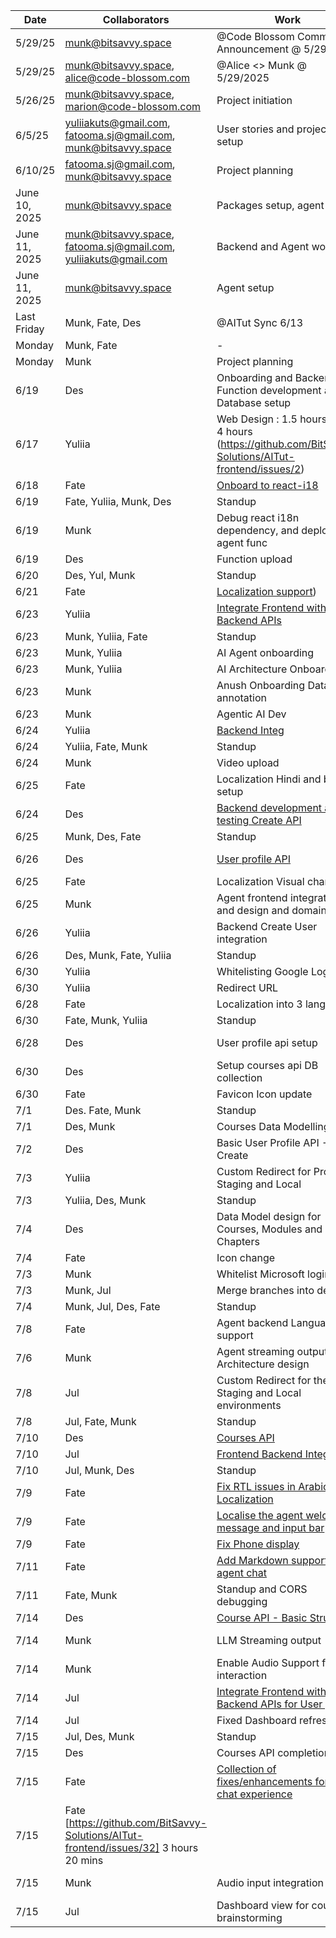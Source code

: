 | Date | Collaborators | Work | Duration |
|------|--------------|------|-----------|
| 5/29/25 | munk@bitsavvy.space | @Code Blossom Community Announcement @ 5/29/25 | 60 mins |
| 5/29/25 | munk@bitsavvy.space, alice@code-blossom.com | @Alice <> Munk @ 5/29/2025 | 30 mins |
| 5/26/25 | munk@bitsavvy.space, marion@code-blossom.com | Project initiation | 30 mins |
| 6/5/25 | yuliiakuts@gmail.com, fatooma.sj@gmail.com, munk@bitsavvy.space | User stories and project setup | 35 mins |
| 6/10/25 | fatooma.sj@gmail.com, munk@bitsavvy.space | Project planning | 30 mins |
| June 10, 2025 | munk@bitsavvy.space | Packages setup, agent work | 60 mins |
| June 11, 2025 | munk@bitsavvy.space, fatooma.sj@gmail.com, yuliiakuts@gmail.com | Backend and Agent work | 90 mins |
| June 11, 2025 | munk@bitsavvy.space | Agent setup | 17 mins |
| Last Friday | Munk, Fate, Des | @AITut Sync 6/13 | - |
| Monday | Munk, Fate | - | 50 mins |
| Monday | Munk | Project planning | 30 
|6/19|Des|Onboarding and Backend Function development and Database setup|8 hours
|6/17|Yuliia| Web Design : 1.5 hours, Auth: 4 hours (https://github.com/BitSavvy-Solutions/AITut-frontend/issues/2)|5.5 hours
|6/18|Fate|[Onboard to react-i18](https://github.com/BitSavvy-Solutions/AITut-frontend/issues/9)|2 hours
|6/19|Fate, Yuliia, Munk, Des|Standup|35 mins
|6/19| Munk | Debug react i18n dependency, and deploy agent func| 2 hours
|6/19|Des| Function upload | 50 mins
|6/20|Des, Yul, Munk|Standup|20 mins
|6/21|Fate|[Localization support](https://github.com/BitSavvy-Solutions/AITut-frontend/issues/3))| 2 hours
|6/23|Yuliia| [Integrate Frontend with Backend APIs](https://github.com/BitSavvy-Solutions/AITut-frontend/issues/12)
|6/23|Munk, Yuliia, Fate|Standup|20 mins
|6/23|Munk, Yuliia|AI Agent onboarding|24 mins
|6/23|Munk, Yuliia|AI Architecture Onboarding| 30 mins
|6/23|Munk | Anush Onboarding Data annotation| 30 mins
|6/23|Munk| Agentic AI Dev| 30 mins
|6/24|Yuliia| [Backend Integ](https://github.com/BitSavvy-Solutions/AITut-frontend/issues/12)|50 mins
|6/24|Yuliia, Fate, Munk| Standup | 12 mins
|6/24|Munk|Video upload| 5 mins
|6/25|Fate|Localization Hindi and button setup|20 mins
|6/24|Des|[Backend development and testing Create API](https://github.com/BitSavvy-Solutions/AITut-backend/issues/6)|1 h 30 mins
|6/25|Munk, Des, Fate|Standup |22 mins
|6/26|Des|[User profile API](https://github.com/BitSavvy-Solutions/AITut-backend/issues/7)|1 hour 10 mins
|6/25|Fate|Localization Visual changes| 50 mins
|6/25|Munk|Agent frontend integration and design and domain setup|3 hours
|6/26|Yuliia|Backend Create User integration| 2 hours
|6/26|Des, Munk, Fate, Yuliia|Standup|51 mins
|6/30|Yuliia|Whitelisting Google Logins| 30 mins
|6/30|Yuliia|Redirect URL|2 hours
|6/28|Fate|Localization into 3 languages|15 mins
|6/30|Fate, Munk, Yuliia|Standup|25 mins
|6/28|Des|User profile api setup| 2 hours 20 mins
|6/30|Des|Setup courses api DB collection| 10 mins
|6/30|Fate|Favicon Icon update|30 mins
|7/1|Des. Fate, Munk| Standup| 20 mins
|7/1|Des, Munk|Courses Data Modelling|18 mins
|7/2|Des|Basic User Profile API - Create|1 h 20 mins
|7/3|Yuliia|Custom Redirect for Prod, Staging and Local|30 
|7/3|Yuliia, Des, Munk|Standup|20 mins
|7/4|Des|Data Model design for Courses, Modules and Chapters| 10 mins
|7/4|Fate|Icon change|5 mins
|7/3|Munk|Whitelist Microsoft logins|5 mins
|7/3|Munk, Jul|Merge branches into dev|45 mins
|7/4|Munk, Jul, Des, Fate|Standup|27 mins
|7/8|Fate|Agent backend Language support| 40 mins
|7/6|Munk|Agent streaming output and Architecture design| 1 hour
|7/8|Jul|Custom Redirect for the Prod, Staging and Local environments|1 hour 50 mins
|7/8|Jul, Fate, Munk| Standup| 17 mins
|7/10|Des|[Courses API](https://github.com/BitSavvy-Solutions/AITut-planning/issues/4)| 1 Hour
|7/10|Jul|[Frontend Backend Integration](https://github.com/BitSavvy-Solutions/AITut-frontend/issues/12)|1 hour
|7/10|Jul, Munk, Des| Standup|15 mins
|7/9|Fate|[Fix RTL issues in Arabic Localization](https://github.com/BitSavvy-Solutions/AITut-frontend/issues/15)|1 hour
|7/9|Fate|[Localise the agent welcome message and input bar](https://github.com/BitSavvy-Solutions/AITut-frontend/issues/26)|40 mins
|7/9|Fate|[Fix Phone display](https://github.com/BitSavvy-Solutions/AITut-frontend/issues/23)|25 mins
|7/11|Fate| [Add Markdown support to agent chat](https://github.com/BitSavvy-Solutions/AITut-frontend/issues/30)|30 mins
|7/11|Fate, Munk|Standup and CORS debugging | 35 mins
|7/14|Des|[Course API - Basic Structure](https://github.com/BitSavvy-Solutions/AITut-planning/issues/4)|55 mins
|7/14|Munk|LLM Streaming output|4.5 hours
|7/14|Munk|Enable Audio Support for interaction|1 hour
|7/14|Jul|[Integrate Frontend with Backend APIs for User profile](https://github.com/BitSavvy-Solutions/AITut-frontend/issues/12)|1 hour
|7/14|Jul|Fixed Dashboard refresh bug|15 mins
|7/15|Jul, Des, Munk| Standup|50 mins
|7/15|Des|Courses API completion|45 mins
|7/15|Fate|[Collection of fixes/enhancements for the chat experience](https://github.com/BitSavvy-Solutions/AITut-frontend/issues/33)|3 hours +
|7/15| Fate [https://github.com/BitSavvy-Solutions/AITut-frontend/issues/32]  3 hours 20 mins
|7/15|Munk|Audio input integration|2.5 hours
|7/15|Jul|Dashboard view for courses brainstorming|1.5 hours
